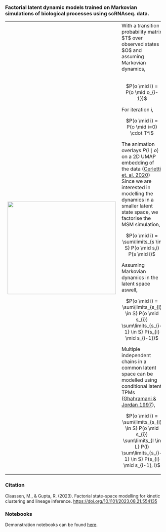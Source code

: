 ### Factorial latent dynamic models trained on Markovian simulations of biological processes using scRNAseq. data.

<table border="0">
<tr >
<td><img align="left" src="https://user-images.githubusercontent.com/25486108/208702939-0f2e9339-0d1f-467a-934c-56d5db388f22.gif" width="350" height="300"></td>
 
<td>With a transition probability matrix $T$ over observed states $O$ and assuming Markovian dynamics, <br /><br />

<p align=center> $P(o \mid i) = P(o \mid o_{i-1})$ </p>

For iteration $i$,

<p align=center> $P(o \mid i) = P(o \mid i=0) \cdot T^i$ </p>

The animation overlays $P(i \mid o)$ on a 2D UMAP embedding of the data ([Cerletti et. al. 2020](https://doi.org/10.1101/2020.12.22.423929)) Since we are interested in modelling the dynamics in a smaller latent state space, we factorise the MSM simulation,

<p align=center> $P(o \mid i) = \sum\limits_{s \in S} P(o \mid s,i) P(s \mid i)$ </p>

Assuming Markovian dynamics in the latent space aswell,

<p align=center> $P(o \mid i) = \sum\limits_{s_{i} \in S} P(o \mid s_{i}) \sum\limits_{s_{i-1} \in S} P(s_{i} \mid s_{i-1})$ </p>

Multiple independent chains in a common latent space can be modelled using conditional latent TPMs ([Ghahramani & Jordan 1997](https://doi.org/10.1023/A:1007425814087)),

<p align=center> $P(o \mid i) = \sum\limits_{s_{i} \in S} P(o \mid s_{i}) \sum\limits_{l \in L} P(l) \sum\limits_{s_{i-1} \in S} P(s_{i} \mid s_{i-1}, l)$ </p>
</td>
</tr>
</table>

### Citation

Claassen, M., & Gupta, R. (2023). Factorial state-space modelling for kinetic clustering and lineage inference. https://doi.org/10.1101/2023.08.21.554135

### Notebooks

Demonstration notebooks can be found [here](https://github.com/aron0093/cy2path_notebooks). 
